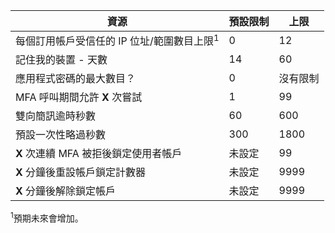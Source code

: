 資源|預設限制|上限
---|---|---
每個訂用帳戶受信任的 IP 位址/範圍</a>數目上限<sup>1</sup>|0|12
記住我的裝置 - 天數|14|60
應用程式密碼的最大數目？|0|沒有限制
MFA 呼叫期間允許 **X** 次嘗試|1|99
雙向簡訊逾時秒數|60|600
預設一次性略過秒數|300|1800
**X** 次連續 MFA 被拒後鎖定使用者帳戶|未設定|99
**X** 分鐘後重設帳戶鎖定計數器|未設定|9999
**X** 分鐘後解除鎖定帳戶|未設定|9999


<sup>1</sup>預期未來會增加。

<!---HONumber=August15_HO7-->